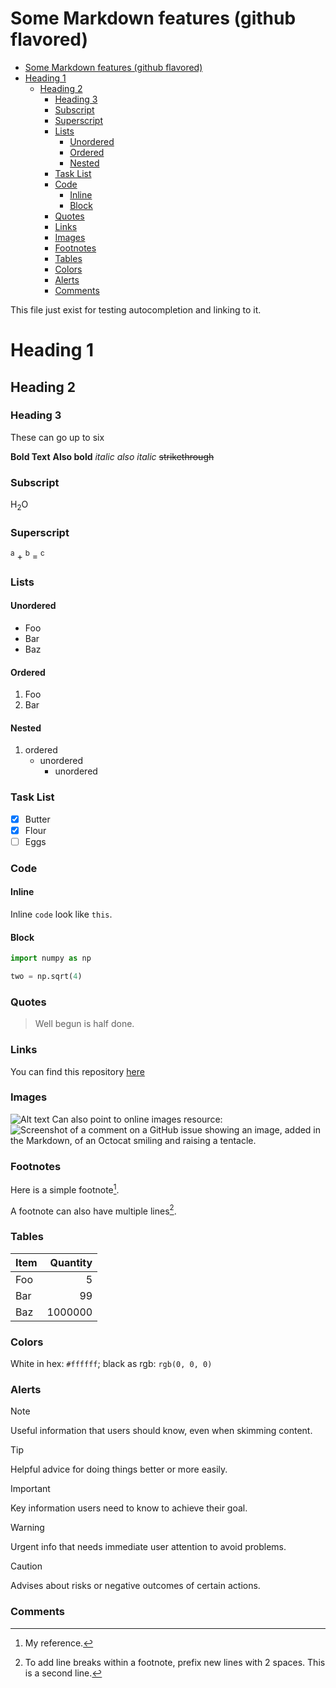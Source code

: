 # Some Markdown features (github flavored)

<!--toc:start-->
- [Some Markdown features (github flavored)](#some-markdown-features-(github-flavored))
- [Heading 1](#heading-1)
  - [Heading 2](#heading-2)
    - [Heading 3](#heading-3)
    - [Subscript](#subscript)
    - [Superscript](#superscript)
    - [Lists](#lists)
      - [Unordered](#unordered)
      - [Ordered](#ordered)
      - [Nested](#nested)
    - [Task List](#task-list)
    - [Code](#code)
      - [Inline](#inline)
      - [Block](#block)
    - [Quotes](#quotes)
    - [Links](#links)
    - [Images](#images)
    - [Footnotes](#footnotes)
    - [Tables](#tables)
    - [Colors](#colors)
    - [Alerts](#alerts)
    - [Comments](#comments)
<!--toc:end-->

This file just exist for testing autocompletion and linking to it.

# Heading 1
## Heading 2
### Heading 3

These can go up to six

**Bold Text**
__Also bold__
*italic*
_also italic_
~~strikethrough~~

### Subscript

H<sub>2</sub>O

### Superscript

<sup>a</sup> + <sup>b</sup> = <sup>c</sup>

### Lists

#### Unordered

- Foo
- Bar
- Baz

#### Ordered

1. Foo
2. Bar

#### Nested

1. ordered
   - unordered
     - unordered

### Task List

- [x] Butter
- [x] Flour
- [ ] Eggs

### Code

#### Inline

Inline `code` look like `this`.

#### Block

```python
import numpy as np

two = np.sqrt(4)
```

### Quotes

> Well begun is half done.

### Links

You can find this repository [here](https://github.com/matkrin/md-lsp)

### Images

![Alt text](path/to/image.png) Can also point to online images resource:
![Screenshot of a comment on a GitHub issue showing an image, added in the Markdown, of an Octocat smiling and raising a tentacle.](https://myoctocat.com/assets/images/base-octocat.svg)

### Footnotes

Here is a simple footnote[^1].

A footnote can also have multiple lines[^multi].


[^1]: My reference.

[^multi]: To add line breaks within a footnote, prefix new lines with 2 spaces. This
  is a second line.


### Tables

| Item | Quantity |
| ---- | -------: |
| Foo  |        5 |
| Bar  |       99 |
| Baz  |  1000000 |

### Colors

White in hex: `#ffffff`; black as rgb: `rgb(0, 0, 0)`

### Alerts

> [!NOTE]
> Useful information that users should know, even when skimming content.

> [!TIP]
> Helpful advice for doing things better or more easily.

> [!IMPORTANT]
> Key information users need to know to achieve their goal.

> [!WARNING]
> Urgent info that needs immediate user attention to avoid problems.

> [!CAUTION]
> Advises about risks or negative outcomes of certain actions.

### Comments

<!-- This is a comment and will not be rendered -->

